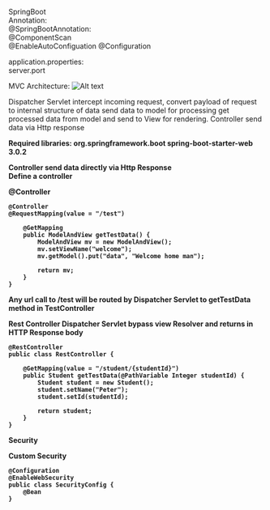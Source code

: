 SpringBoot
<br>Annotation:<br>
@SpringBootAnnotation:
<br>@ComponentScan<br>
@EnableAutoConfiguation
@Configuration

application.properties:
<br>server.port<br>

MVC Architecture:
![Alt text](https://www.baeldung.com/wp-content/uploads/2016/08/SpringMVC.png "a title")

Dispatcher Servlet intercept incoming request,
convert payload of request to internal structure of data
send data to model for processing
get processed data from model and send to View for rendering.
Controller send data via Http response

<b>Required libraries:
<dependency>
    <groupId>org.springframework.boot</groupId>
    <artifactId>spring-boot-starter-web</artifactId>
    <version>3.0.2</version>
</dependency>

Controller send data directly via Http Response
<br><b>Define a controller

@Controller
<br>
```
@Controller
@RequestMapping(value = "/test")

    @GetMapping
    public ModelAndView getTestData() {
        ModelAndView mv = new ModelAndView();
        mv.setViewName("welcome");
        mv.getModel().put("data", "Welcome home man");

        return mv;
    }
}
```

Any url call to /test will be routed by Dispatcher Servlet to getTestData method in TestController

<b>Rest Controller
Dispatcher Servlet bypass view Resolver and returns in HTTP Response body
```
@RestController
public class RestController {

    @GetMapping(value = "/student/{studentId}")
    public Student getTestData(@PathVariable Integer studentId) {
        Student student = new Student();
        student.setName("Peter");
        student.setId(studentId);

        return student;
    }
}
```
<b> Security</b>

<b>Custom Security</b>
```
@Configuration
@EnableWebSecurity
public class SecurityConfig {
    @Bean 
}
```











